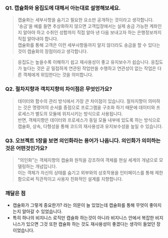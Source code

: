 ### Q1. 캡슐화와 응집도에 대해서 아는대로 설명해보세요.

> 캡슐화는 세부사항을 숨기고 필요한 요소만 공개하는 것이라고 생각합니다.  
> '송금'을 예를 들면 추상화하지 않으면 고객입장에서는 실제 송금 가능한 계좌인지 알아야 하고 수취인 성함까지 직접 알아 낸 다음 보내고자 하는 은행정보까지 직접 알아내야 합니다.  
> 캡슐화를 통해 고객은 이런 세부사항들까지 알지 않더라도 송금을 할 수 있다는 것이 캡슐화의 장점이라고 생각합니다.  

> 응집도는 높을수록 이해하기 쉽고 재사용성이 좋고 유지보수가 쉽습니다.
> 응집도가 높다는 것은 곧 밀접하게 연관된 작업만을 수행하고 연관성이 없는 작업은 다른 객체에게 위임한다는 것을 의미합니다.   

### Q2. 절차지향과 객치지향의 차이점은 무엇인가요?
> 데이터와 함수의 관리 방식에서 가장 큰 차이점이 있습니다.
> 절차지향이 의미하는 것은 명령어의 순서를 중점으로 프로그램을 구조화 하기 때문에 데이터와 프로세스가 별도의 모듈에 위치시키는 방식으로 사용됩니다.  
> 반면, 객체지향은 데이터와 프로세스가 동일 모듈 내부에 있도록 하는 방식으로 캡슐화, 상속, 다형성을 통해 코드의 재사용성과 유지보수성을 높일 수 있습니다.

### Q3. 오브젝트 1장을 보면 의인화라는 용어가 나옵니다. 의인화가 의미하는 것은 어떤것인가요?
> "의인화"는 객체지향의 캡슐화 원칙을 강조하여 객체를 현실 세계의 개념으로 모델링하는 개념입니다.  
> 이는 객체가 자신의 상태를 숨기고 외부와의 상호작용을 인터페이스를 통해 제한함으로써 직관적이고 사용자 친화적인 설계를 지향합니다.

### 깨달은 점
- 캡슐화가 그렇게 중요한가? 라는 의문이 늘 있었는데 캡슐화를 통해 무엇이 좋아지는지 알아갈 수 있었습니다.
- 특히 하나의 비지니스 로직만 캡슐화 하는것이 아니라 비지니스 안에서 복잡한 비지니스가 있으면 그것 또한 캡슐화 하는 것도 재사용성이 좋겠다는 생각이 들었던 장 이었습니다.
